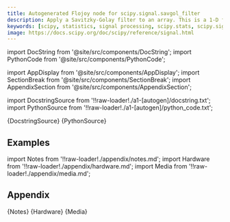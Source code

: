 ```yaml
---
title: Autogenerated Flojoy node for scipy.signal.savgol_filter
description: Apply a Savitzky-Golay filter to an array. This is a 1-D filter. If `x`  has dimension greater than 1, `axis` determines the axis along which the filter is applied.
keywords: [scipy, statistics, signal processing, scipy.stats, scipy.signal, scipy.signal.savgol_filter]
image: https://docs.scipy.org/doc/scipy/reference/signal.html
---
```


[//]: # (Custom component imports)

import DocString from '@site/src/components/DocString';
import PythonCode from '@site/src/components/PythonCode';

import AppDisplay from '@site/src/components/AppDisplay';
import SectionBreak from '@site/src/components/SectionBreak';
import AppendixSection from '@site/src/components/AppendixSection';

[//]: # (Docstring)

import DocstringSource from '!!raw-loader!./a1-[autogen]/docstring.txt';
import PythonSource from '!!raw-loader!./a1-[autogen]/python_code.txt';


<DocString>{DocstringSource}</DocString>
<PythonCode GLink='SCIPY/signal/SAVGOL_FILTER/SAVGOL_FILTER.py'>{PythonSource}</PythonCode>


<SectionBreak />

    

[//]: # (Examples)

## Examples

<AppDisplay 
  GLink='SCIPY/signal/SAVGOL_FILTER'
  nodeLabel='SAVGOL_FILTER'>
</AppDisplay>

<SectionBreak />

    

[//]: # (Appendix)

import Notes from '!!raw-loader!./appendix/notes.md';
import Hardware from '!!raw-loader!./appendix/hardware.md';
import Media from '!!raw-loader!./appendix/media.md';

## Appendix

<AppendixSection index={0} folderPath='nodes/SCIPY/signal/SAVGOL_FILTER/appendix/'>{Notes}</AppendixSection>
<AppendixSection index={1} folderPath='nodes/SCIPY/signal/SAVGOL_FILTER/appendix/'>{Hardware}</AppendixSection>
<AppendixSection index={2} folderPath='nodes/SCIPY/signal/SAVGOL_FILTER/appendix/'>{Media}</AppendixSection>



